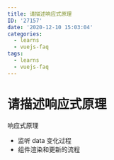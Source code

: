 ```yaml
---
title: 请描述响应式原理
ID: '27157'
date: '2020-12-10 15:03:04'
categories:
  - learns
  - vuejs-faq
tags:
  - learns
  - vuejs-faq
---
```


# 请描述响应式原理

响应式原理

- 监听 data 变化过程
- 组件渲染和更新的流程
 
 
 
 
